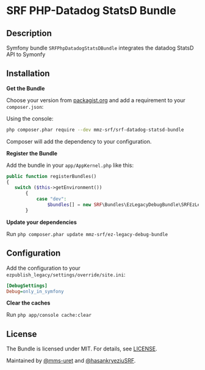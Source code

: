 # SRF PHP-Datadog StatsD Bundle

## Description
Symfony bundle `SRFPhpDatadogStatsDBundle` integrates the datadog StatsD API to Symonfy


## Installation

**Get the Bundle**

Choose your version from [packagist.org](https://packagist.org/packages/mmz-srf/srf-datadog-statsd-bundle) and add a requirement to your ```composer.json```:

Using the console:

```bash
php composer.phar require --dev mmz-srf/srf-datadog-statsd-bundle
```

Composer will add the dependency to your configuration.

**Register the Bundle**

Add the bundle in your ```app/AppKernel.php``` like this:

```php
public function registerBundles()
{
   switch ($this->getEnvironment())
       {
           case "dev":
               $bundles[] = new SRF\Bundles\EzLegacyDebugBundle\SRFEzLegacyDebugBundle();
       }
```

**Update your dependencies**

Run ```php composer.phar update mmz-srf/ez-legacy-debug-bundle```

## Configuration
Add the configuration to your ```ezpublish_legacy/settings/override/site.ini```:

```ini
[DebugSettings]
Debug=only_in_symfony
```

**Clear the caches**

Run ```php app/console cache:clear```


## License
The Bundle is licensed under MIT. For details, see
[LICENSE](https://github.com/mmz-srf/SRFEzLegacyDebugBundle/blob/master/Resources/meta/LICENSE).

Maintained by [@mms-uret](https://github.com/mms-uret) and [@hasankryeziuSRF](https://github.com/hasankryeziuSRF).